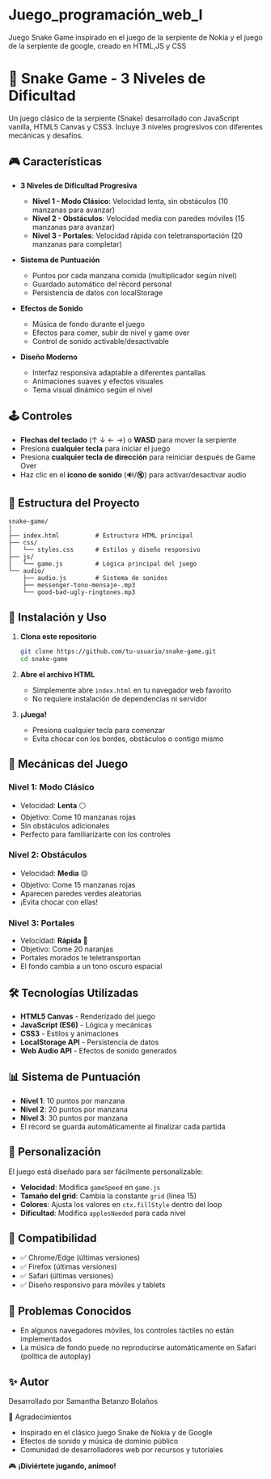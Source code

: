 # Juego_programación_web_I
Juego Snake Game inspirado en el juego de la serpiente de Nokia y el juego de la serpiente de google, creado en HTML,JS y CSS

# 🐍 Snake Game - 3 Niveles de Dificultad

Un juego clásico de la serpiente (Snake) desarrollado con JavaScript vanilla, HTML5 Canvas y CSS3. Incluye 3 niveles progresivos con diferentes mecánicas y desafíos.

## 🎮 Características

- **3 Niveles de Dificultad Progresiva**
  - **Nivel 1 - Modo Clásico**: Velocidad lenta, sin obstáculos (10 manzanas para avanzar)
  - **Nivel 2 - Obstáculos**: Velocidad media con paredes móviles (15 manzanas para avanzar)
  - **Nivel 3 - Portales**: Velocidad rápida con teletransportación (20 manzanas para completar)

- **Sistema de Puntuación**
  - Puntos por cada manzana comida (multiplicador según nivel)
  - Guardado automático del récord personal
  - Persistencia de datos con localStorage

- **Efectos de Sonido**
  - Música de fondo durante el juego
  - Efectos para comer, subir de nivel y game over
  - Control de sonido activable/desactivable

- **Diseño Moderno**
  - Interfaz responsiva adaptable a diferentes pantallas
  - Animaciones suaves y efectos visuales
  - Tema visual dinámico según el nivel

## 🕹️ Controles

- **Flechas del teclado** (↑ ↓ ← →) o **WASD** para mover la serpiente
- Presiona **cualquier tecla** para iniciar el juego
- Presiona **cualquier tecla de dirección** para reiniciar después de Game Over
- Haz clic en el **icono de sonido** (🔊/🔇) para activar/desactivar audio

## 📁 Estructura del Proyecto

```
snake-game/
│
├── index.html          # Estructura HTML principal
├── css/
│   └── styles.css      # Estilos y diseño responsivo
├── js/
│   └── game.js         # Lógica principal del juego
└── audio/
    ├── audio.js        # Sistema de sonidos
    ├── messenger-tono-mensaje-.mp3
    └── good-bad-ugly-ringtones.mp3
```

## 🚀 Instalación y Uso

1. **Clona este repositorio**
   ```bash
   git clone https://github.com/tu-usuario/snake-game.git
   cd snake-game
   ```

2. **Abre el archivo HTML**
   - Simplemente abre `index.html` en tu navegador web favorito
   - No requiere instalación de dependencias ni servidor

3. **¡Juega!**
   - Presiona cualquier tecla para comenzar
   - Evita chocar con los bordes, obstáculos o contigo mismo

## 🎯 Mecánicas del Juego

### Nivel 1: Modo Clásico
- Velocidad: **Lenta** ⚪
- Objetivo: Come 10 manzanas rojas
- Sin obstáculos adicionales
- Perfecto para familiarizarte con los controles

### Nivel 2: Obstáculos
- Velocidad: **Media** 🟡
- Objetivo: Come 15 manzanas rojas
- Aparecen paredes verdes aleatorias
- ¡Evita chocar con ellas!

### Nivel 3: Portales
- Velocidad: **Rápida** 🔴
- Objetivo: Come 20 naranjas
- Portales morados te teletransportan
- El fondo cambia a un tono oscuro espacial

## 🛠️ Tecnologías Utilizadas

- **HTML5 Canvas** - Renderizado del juego
- **JavaScript (ES6)** - Lógica y mecánicas
- **CSS3** - Estilos y animaciones
- **LocalStorage API** - Persistencia de datos
- **Web Audio API** - Efectos de sonido generados

## 📊 Sistema de Puntuación

- **Nivel 1**: 10 puntos por manzana
- **Nivel 2**: 20 puntos por manzana
- **Nivel 3**: 30 puntos por manzana
- El récord se guarda automáticamente al finalizar cada partida

## 🎨 Personalización

El juego está diseñado para ser fácilmente personalizable:

- **Velocidad**: Modifica `gameSpeed` en `game.js`
- **Tamaño del grid**: Cambia la constante `grid` (línea 15)
- **Colores**: Ajusta los valores en `ctx.fillStyle` dentro del loop
- **Dificultad**: Modifica `applesNeeded` para cada nivel

## 📱 Compatibilidad

- ✅ Chrome/Edge (últimas versiones)
- ✅ Firefox (últimas versiones)
- ✅ Safari (últimas versiones)
- ✅ Diseño responsivo para móviles y tablets

## 🐛 Problemas Conocidos

- En algunos navegadores móviles, los controles táctiles no están implementados
- La música de fondo puede no reproducirse automáticamente en Safari (política de autoplay)


## ✨ Autor

Desarrollado por Samantha Betanzo Bolaños

🙏 Agradecimientos

- Inspirado en el clásico juego Snake de Nokia y de Google
- Efectos de sonido y música de dominio público
- Comunidad de desarrolladores web por recursos y tutoriales


🎮 **¡Diviértete jugando, animoo!**
